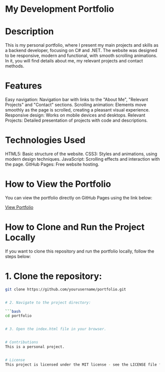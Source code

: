 # My Development Portfolio

# Description
This is my personal portfolio, where I present my main projects and skills as a backend developer, focusing on C# and .NET. The website was designed to be responsive, modern and functional, with smooth scrolling animations. In it, you will find details about me, my relevant projects and contact methods.

# Features
Easy navigation: Navigation bar with links to the "About Me", "Relevant Projects" and "Contact" sections.
Scrolling animation: Elements move smoothly as the page is scrolled, creating a pleasant visual experience.
Responsive design: Works on mobile devices and desktops.
Relevant Projects: Detailed presentation of projects with code and descriptions.

# Technologies Used
HTML5: Basic structure of the website.
CSS3: Styles and animations, using modern design techniques.
JavaScript: Scrolling effects and interaction with the page.
GitHub Pages: Free website hosting.

# How to View the Portfolio
You can view the portfolio directly on GitHub Pages using the link below:

[View Portfolio](https://umbelina.github.io/index.html)

# How to Clone and Run the Project Locally

If you want to clone this repository and run the portfolio locally, follow the steps below:

# 1. Clone the repository:

```bash
git clone https://github.com/yourusername/portfolio.git


# 2. Navigate to the project directory:

```bash
cd portfolio


# 3. Open the index.html file in your browser.


# Contributions
This is a personal project.


# License
This project is licensed under the MIT license - see the LICENSE file for more details.

